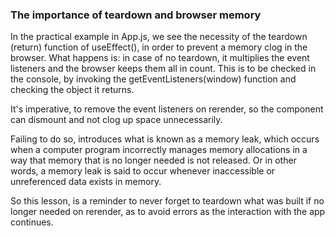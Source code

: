 ### The importance of teardown and browser memory

In the practical example in App.js, we see the necessity of the teardown (return) function of useEffect(), in order to prevent a memory clog in the browser. What happens is: in case of no teardown, it multiplies the event listeners and the browser keeps them all in count. This is to be checked in the console, by invoking the getEventListeners(window) function and checking the object it returns. 

It's imperative, to remove the event listeners on rerender, so the component can dismount and not clog up space unnecessarily. 

Failing to do so, introduces what is known as a memory leak, which occurs when a computer program incorrectly manages memory allocations in a way that memory that is no longer needed is not released. Or in other words, a memory leak is said to occur whenever inaccessible or unreferenced data exists in memory. 

So this lesson, is a reminder to never forget to teardown what was built if no longer needed on rerender, as to avoid errors as the interaction with the app continues. 